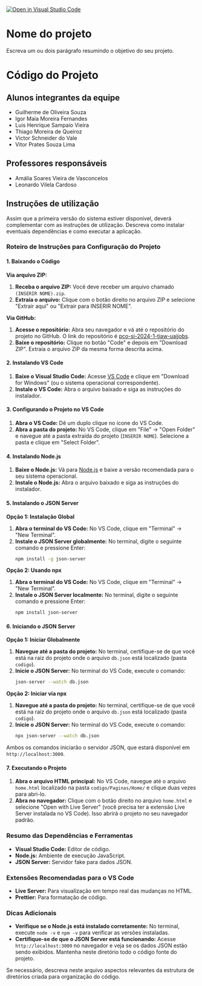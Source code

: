 [![Open in Visual Studio Code](https://classroom.github.com/assets/open-in-vscode-718a45dd9cf7e7f842a935f5ebbe5719a5e09af4491e668f4dbf3b35d5cca122.svg)](https://classroom.github.com/online_ide?assignment_repo_id=14412781&assignment_repo_type=AssignmentRepo)
# Nome do projeto
Escreva um ou dois  parágrafo resumindo o objetivo do seu projeto.
# Código do Projeto

## Alunos integrantes da equipe

* Guilherme de Oliveira Souza
* Igor Maia Moreira Fernandes
* Luis Henrique Sampaio Vieira
* Thiago Moreira de Queiroz
* Victor Schneider do Vale
* Vitor Prates Souza Lima

## Professores responsáveis

* Amália Soares Vieira de Vasconcelos
* Leonardo Vilela Cardoso

## Instruções de utilização

Assim que a primeira versão do sistema estiver disponível, deverá complementar com as instruções de utilização. Descreva como instalar eventuais dependências e como executar a aplicação.

### Roteiro de Instruções para Configuração do Projeto

#### 1. Baixando o Código
**Via arquivo ZIP:**
1. **Receba o arquivo ZIP:** Você deve receber um arquivo chamado `(INSERIR NOME).zip`.
2. **Extraia o arquivo:** Clique com o botão direito no arquivo ZIP e selecione "Extrair aqui" ou "Extrair para INSERIR NOME".

**Via GitHub:**
1. **Acesse o repositório:** Abra seu navegador e vá até o repositório do projeto no GitHub. O link do repositório é [pco-si-2024-1-tiaw-uaijobs](https://github.com/ICEI-PUC-Minas-PCO-SI/pco-si-2024-1-tiaw-uaijobs).
2. **Baixe o repositório:** Clique no botão "Code" e depois em "Download ZIP". Extraia o arquivo ZIP da mesma forma descrita acima.

#### 2. Instalando VS Code
1. **Baixe o Visual Studio Code:** Acesse [VS Code](https://code.visualstudio.com/) e clique em "Download for Windows" (ou o sistema operacional correspondente).
2. **Instale o VS Code:** Abra o arquivo baixado e siga as instruções do instalador.

#### 3. Configurando o Projeto no VS Code
1. **Abra o VS Code:** Dê um duplo clique no ícone do VS Code.
2. **Abra a pasta do projeto:** No VS Code, clique em "File" -> "Open Folder" e navegue até a pasta extraída do projeto (`INSERIR NOME`). Selecione a pasta e clique em "Select Folder".

#### 4. Instalando Node.js
1. **Baixe o Node.js:** Vá para [Node.js](https://nodejs.org/) e baixe a versão recomendada para o seu sistema operacional.
2. **Instale o Node.js:** Abra o arquivo baixado e siga as instruções do instalador.

#### 5. Instalando o JSON Server
**Opção 1: Instalação Global**
1. **Abra o terminal do VS Code:** No VS Code, clique em "Terminal" -> "New Terminal".
2. **Instale o JSON Server globalmente:** No terminal, digite o seguinte comando e pressione Enter:
   ```bash
   npm install -g json-server
   ```

**Opção 2: Usando npx**
1. **Abra o terminal do VS Code:** No VS Code, clique em "Terminal" -> "New Terminal".
2. **Instale o JSON Server localmente:** No terminal, digite o seguinte comando e pressione Enter:
   ```bash
   npm install json-server
   ```

#### 6. Iniciando o JSON Server
**Opção 1: Iniciar Globalmente**
1. **Navegue até a pasta do projeto:** No terminal, certifique-se de que você está na raiz do projeto onde o arquivo `db.json` está localizado (pasta `codigo`).
2. **Inicie o JSON Server:** No terminal do VS Code, execute o comando:
   ```bash
   json-server --watch db.json
   ```

**Opção 2: Iniciar via npx**
1. **Navegue até a pasta do projeto:** No terminal, certifique-se de que você está na raiz do projeto onde o arquivo `db.json` está localizado (pasta `codigo`).
2. **Inicie o JSON Server:** No terminal do VS Code, execute o comando:
   ```bash
   npx json-server --watch db.json
   ```

Ambos os comandos iniciarão o servidor JSON, que estará disponível em `http://localhost:3000`.

#### 7. Executando o Projeto
1. **Abra o arquivo HTML principal:** No VS Code, navegue até o arquivo `home.html` localizado na pasta `codigo/Paginas/Home/` e clique duas vezes para abri-lo.
2. **Abra no navegador:** Clique com o botão direito no arquivo `home.html` e selecione "Open with Live Server" (você precisa ter a extensão Live Server instalada no VS Code). Isso abrirá o projeto no seu navegador padrão.

### Resumo das Dependências e Ferramentas
- **Visual Studio Code:** Editor de código.
- **Node.js:** Ambiente de execução JavaScript.
- **JSON Server:** Servidor fake para dados JSON.

### Extensões Recomendadas para o VS Code
- **Live Server:** Para visualização em tempo real das mudanças no HTML.
- **Prettier:** Para formatação de código.

### Dicas Adicionais
- **Verifique se o Node.js está instalado corretamente:** No terminal, execute `node -v` e `npm -v` para verificar as versões instaladas.
- **Certifique-se de que o JSON Server está funcionando:** Acesse `http://localhost:3000` no navegador e veja se os dados JSON estão sendo exibidos.
Mantenha neste diretório todo o código fonte do projeto. 

Se necessário, descreva neste arquivo aspectos relevantes da estrutura de diretórios criada para organização do código.